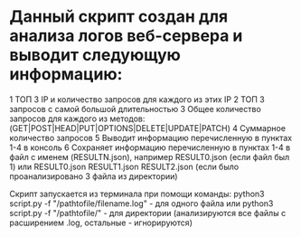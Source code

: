 # Данный скрипт создан для анализа логов веб-сервера и выводит следующую информацию:

1 ТОП 3 IP и количество запросов для каждого из этих IP
2 ТОП 3 запросов с самой большой длительностью
3 Общее количество запросов для каждого из методов: (GET|POST|HEAD|PUT|OPTIONS|DELETE|UPDATE|PATCH)
4 Суммарное количество запросов
5 Выводит информацию перечисленную в пунктах 1-4 в консоль
6 Сохраняет информацию перечисленную в пунктах 1-4 в файл с именем (RESULTN.json), например RESULT0.json (если файл был 1)
или RESULT0.json RESULT1.json RESULT2.json (если было проанализировано 3 файла из директории)


Скрипт запускается из терминала при помощи команды:
python3 script.py -f "/pathtofile/filename.log" - для одного файла
или
python3 script.py -f "/pathtofile/" - для директории (анализируются все файлы с расширением .log, остальные - игнорируются)


